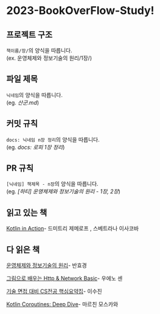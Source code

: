 # 2023-BookOverFlow-Study!

## 프로젝트 구조

`책이름/장/`의 양식을 따릅니다.  
(ex.  운영체제와 정보기술의 원리/1장/)


## 파일 제목

`닉네임`의 양식을 따릅니다.  
(eg. _산군.md_)


## 커밋 규칙

`docs: 닉네임 n장 정리`의 양식을 따릅니다.  
(eg. _docs: 로피 1장 정리_)


## PR 규칙

`[닉네임] 책제목 - n장`의 양식을 따릅니다.  
(eg. _[하티] 운영체제와 정보기술의 원리 - 1장, 2장_)


## 읽고 있는 책
[Kotlin in Action](https://product.kyobobook.co.kr/detail/S000001804588)- 드미트리 제메로프 , 스베트라나 이사코바


## 다 읽은 책
[운영체제와 정보기술의 원리](https://product.kyobobook.co.kr/detail/S000001772604)- 반효경

[그림으로 배우는 Http & Network Basic](https://product.kyobobook.co.kr/detail/S000000554505)- 우에노 센

[기술 면접 대비 CS전공 핵심요약집](https://product.kyobobook.co.kr/detail/S000208504237)- 이수진

[Kotlin Coroutines: Deep Dive](https://product.kyobobook.co.kr/detail/S000210537188)- 마르친 모스카와

